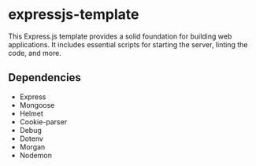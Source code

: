 # expressjs-template

This Express.js template provides a solid foundation for building web applications. It includes essential scripts for starting the server, linting the code, and more.

## Dependencies

- Express
- Mongoose
- Helmet
- Cookie-parser
- Debug
- Dotenv
- Morgan
- Nodemon
